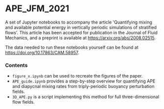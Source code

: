 # APE_JFM_2021
A set of Jupyter notebooks to accompany the article 'Quantifying mixing and available potential energy in vertically periodic simulations of stratified flows'.
This article has been accepted for publication in the Journal of Fluid Mechanics, and a preprint is available at https://arxiv.org/abs/2008.02515.

The data needed to run these notebooks yourself can be found at https://doi.org/10.17863/CAM.58957.

### Contents
- `figure_x.ipynb` can be used to recreate the figures of the paper.
- `APE_guide.ipynb` provides a step-by-step overview for quantifying APE and diapycnal mixing rates from triply-periodic buoyancy perturbation fields.
- `3D_APE.py` is a script implementing this method for full three-dimensional flow fields.
